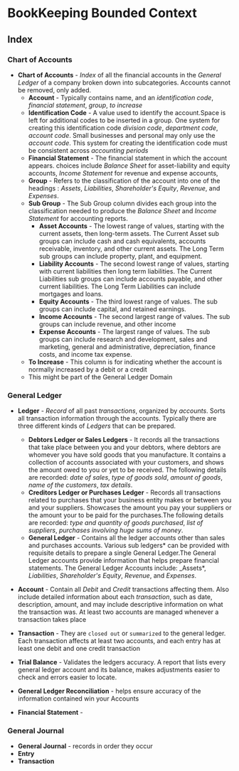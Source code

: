 # BookKeeping Bounded Context

## Index

### Chart of Accounts

- **Chart of Accounts** - _Index_ of all the financial accounts in the _General Ledger_ of a company broken down into subcategories. Accounts cannot be removed, only added.
  - **Account** - Typically contains name, and an _identification code_, _financial statement_, _group_, _to increase_
  - **Identification Code** - A value used to identify the account.Space is left for additional codes to be inserted in a group. One system for creating this identification code _division code_, _department code_, _account code_. Small businesses and personal may only use the _account code_. This system for creating the identification code must be consistent across _accounting periods_
  - **Financial Statement** - The financial statement in which the account appears. choices include _Balance Sheet_ for asset-liability and equity accounts, _Income Statement_ for revenue and expense accounts,
  - **Group** - Refers to the classification of the account into one of the headings : _Assets_, _Liabilities_, _Shareholder's Equity_, _Revenue_, and _Expenses_.
  - **Sub Group** - The Sub Group column divides each group into the classification needed to produce the _Balance Sheet_ and _Income Statement_ for accounting reports.
    - **Asset Accounts** - The lowest range of values, starting with the current assets, then long-term assets. The Current Asset sub groups can include cash and cash equivalents, accounts receivable, inventory, and other current assets. The Long Term sub groups can include property, plant, and equipment.
    - **Liability Accounts** - The second lowest range of values, starting with current liabilities then long term liabilities. The Current Liabilities sub groups can include accounts payable, and other current liabilities. The Long Term Liabilities can include mortgages and loans.
    - **Equity Accounts** - The third lowest range of values. The sub groups can include capital, and retained earnings.
    - **Income Accounts** - The second largest range of values. The sub groups can include revenue, and other income
    - **Expense Accounts** - The largest range of values. The sub groups can include research and development, sales and marketing, general and administrative, depreciation, finance costs, and income tax expense.
  - **To Increase** - This column is for indicating whether the account is normally increased by a debit or a credit
  - This might be part of the General Ledger Domain

### General Ledger

- **Ledger** - _Record_ of all past _transactions_, organized by _accounts_. Sorts all transaction information through the accounts. Typically there are three different kinds of _Ledgers_ that can be prepared.

  - **Debtors Ledger or Sales Ledgers** - It records all the transactions that take place between you and your debtors, where debtors are whomever you have sold goods that you manufacture. It contains a collection of accounts associated with your customers, and shows the amount owed to you or yet to be received. The following details are recorded: _date of sales_, _type of goods sold_, _amount of goods_, _name of the customers_, _tax details_.
  - **Creditors Ledger or Purchases Ledger** - Records all transactions related to purchases that your business entity makes or between you and your suppliers. Showcases the amount you pay your suppliers or the amount your to be paid for the purchases.The following details are recorded: _type and quantity of goods purchased_, _list of suppliers_, _purchases involving huge sums of money_.
  - **General Ledger** - Contains all the ledger accounts other than sales and purchases accounts. Various sub ledgers* can be provided with requisite details to prepare a single General Ledger.The General Ledger accounts provide information that helps prepare financial statements. The General Ledger Accounts include: \_Assets*, _Liabilities_, _Shareholder's Equity_, _Revenue_, and _Expenses_.

- **Account** - Contain all _Debit_ and _Credit_ transactions affecting them. Also include detailed information about each _transaction_, such as date, description, amount, and may include descriptive information on what the transaction was. At least two accounts are managed whenever a transaction takes place
- **Transaction** - They are `closed out` or `summarized` to the general ledger. Each transaction affects at least two accounts, and each entry has at least one debit and one credit transaction
- **Trial Balance** - Validates the ledgers accuracy. A report that lists every general ledger account and its balance, makes adjustments easier to check and errors easier to locate.
- **General Ledger Reconciliation** - helps ensure accuracy of the information contained win your Accounts

- **Financial Statement** -

### General Journal

- **General Journal** - records in order they occur
- **Entry**
- **Transaction**
